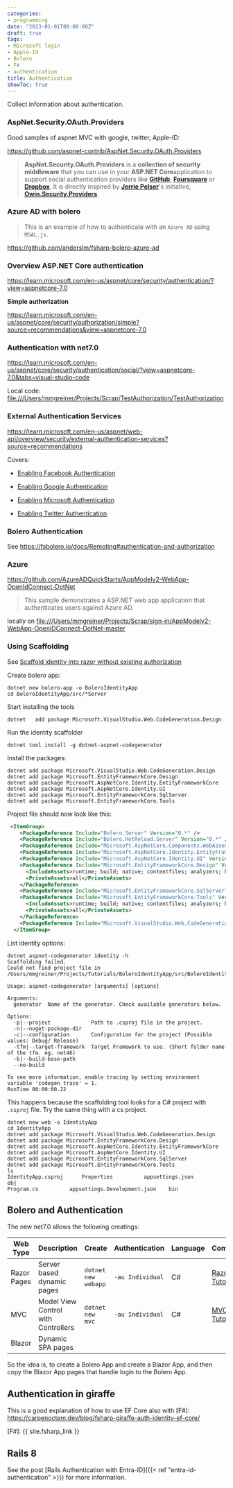 ```yaml
---
categories:
- programming
date: "2023-01-01T00:00:00Z"
draft: true
tags:
- Microsoft login
- Apple-Id
- Bolero
- F#
- authentication
title: Authentication
showToc: true
---
```



Collect information about authentication.

### AspNet.Security.OAuth.Providers

Good samples of aspnet MVC with google, twitter, Apple-ID:

<https://github.com/aspnet-contrib/AspNet.Security.OAuth.Providers>

> **AspNet.Security.OAuth.Providers** is a **collection of security middleware** that you can use in your **ASP.NET Core**application to support social authentication providers like **[GitHub](https://github.com/)**, **[Foursquare](https://foursquare.com/)** or **[Dropbox](https://www.dropbox.com/)**. It is directly inspired by **[Jerrie Pelser](https://github.com/jerriep)**'s initiative, **[Owin.Security.Providers](https://github.com/RockstarLabs/OwinOAuthProviders)**.


### Azure AD with bolero

> This is an example of how to authenticate with an `Azure AD` using `MSAL.js`.

<https://github.com/anderslm/fsharp-bolero-azure-ad>

### Overview ASP.NET Core authentication

<https://learn.microsoft.com/en-us/aspnet/core/security/authentication/?view=aspnetcore-7.0>

**Simple authorization**

<https://learn.microsoft.com/en-us/aspnet/core/security/authorization/simple?source=recommendations&view=aspnetcore-7.0>

### Authentication with net7.0

<https://learn.microsoft.com/en-us/aspnet/core/security/authentication/social/?view=aspnetcore-7.0&tabs=visual-studio-code>

Local code: <file:///Users/mmgreiner/Projects/Scrap/TestAuthorization/TestAuthorization>

### External Authentication Services

<https://learn.microsoft.com/en-us/aspnet/web-api/overview/security/external-authentication-services?source=recommendations>

Covers: 
* [Enabling Facebook Authentication](https://learn.microsoft.com/en-us/aspnet/web-api/overview/security/external-authentication-services?source=recommendations#FACEBOOK)
    
* [Enabling Google Authentication](https://learn.microsoft.com/en-us/aspnet/web-api/overview/security/external-authentication-services?source=recommendations#GOOGLE)
    
* [Enabling Microsoft Authentication](https://learn.microsoft.com/en-us/aspnet/web-api/overview/security/external-authentication-services?source=recommendations#MICROSOFT)
    
* [Enabling Twitter Authentication](https://learn.microsoft.com/en-us/aspnet/web-api/overview/security/external-authentication-services?source=recommendations#TWITTER)

### Bolero Authentication

See <https://fsbolero.io/docs/Remoting#authentication-and-authorization>


### Azure

https://github.com/AzureADQuickStarts/AppModelv2-WebApp-OpenIdConnect-DotNet

> This sample demonstrates a ASP.NET web app application that authenticates users against Azure AD.

locally on <file:///Users/mmgreiner/Projects/Scrap/sign-in/AppModelv2-WebApp-OpenIDConnect-DotNet-master>

### Using Scaffolding

See [Scaffold identity into razor without existing authorization](https://learn.microsoft.com/en-us/aspnet/core/security/authentication/scaffold-identity?view=aspnetcore-7.0&tabs=netcore-cli#scaffold-identity-into-a-razor-project-without-existing-authorization)

Create bolero app:

    dotnet new bolero-app -o BoleroIdentityApp
    cd BoleroIdentityApp/src/*Server

Start installing the tools

    dotnet   add package Microsoft.VisualStudio.Web.CodeGeneration.Design
    
Run the identity scaffolder

    dotnet tool install -g dotnet-aspnet-codegenerator
        
Install the packages:

~~~ 
dotnet add package Microsoft.VisualStudio.Web.CodeGeneration.Design
dotnet add package Microsoft.EntityFrameworkCore.Design
dotnet add package Microsoft.AspNetCore.Identity.EntityFrameworkCore
dotnet add package Microsoft.AspNetCore.Identity.UI
dotnet add package Microsoft.EntityFrameworkCore.SqlServer
dotnet add package Microsoft.EntityFrameworkCore.Tools
~~~

Project file should now look like this:

~~~xml
 <ItemGroup>
    <PackageReference Include="Bolero.Server" Version="0.*" />
    <PackageReference Include="Bolero.HotReload.Server" Version="0.*" />
    <PackageReference Include="Microsoft.AspNetCore.Components.WebAssembly.Server" Version="7.0.*" />
    <PackageReference Include="Microsoft.AspNetCore.Identity.EntityFrameworkCore" Version="7.0.4" />
    <PackageReference Include="Microsoft.AspNetCore.Identity.UI" Version="7.0.4" />
    <PackageReference Include="Microsoft.EntityFrameworkCore.Design" Version="7.0.4">
      <IncludeAssets>runtime; build; native; contentfiles; analyzers; buildtransitive</IncludeAssets>
      <PrivateAssets>all</PrivateAssets>
    </PackageReference>
    <PackageReference Include="Microsoft.EntityFrameworkCore.SqlServer" Version="7.0.4" />
    <PackageReference Include="Microsoft.EntityFrameworkCore.Tools" Version="7.0.4">
      <IncludeAssets>runtime; build; native; contentfiles; analyzers; buildtransitive</IncludeAssets>
      <PrivateAssets>all</PrivateAssets>
    </PackageReference>
    <PackageReference Include="Microsoft.VisualStudio.Web.CodeGeneration.Design" Version="7.0.5" />
  </ItemGroup>  
~~~

    
List identity options:

~~~
dotnet aspnet-codegenerator identity -h
Scaffolding failed.
Could not find project file in /Users/mmgreiner/Projects/Tutorials/BoleroIdentityApp/src/BoleroIdentityApp.Server

Usage: aspnet-codegenerator [arguments] [options]

Arguments:
  generator  Name of the generator. Check available generators below.

Options:
  -p|--project             Path to .csproj file in the project.
  -n|--nuget-package-dir   
  -c|--configuration       Configuration for the project (Possible values: Debug/ Release)
  -tfm|--target-framework  Target Framework to use. (Short folder name of the tfm. eg. net46)
  -b|--build-base-path     
  --no-build               

To see more information, enable tracing by setting environment variable 'codegen_trace' = 1.
RunTime 00:00:00.22
~~~

This happens because the scaffolding tool looks for a C# project with `.csproj` file.
Try the same thing with a cs project.

    dotnet new web -o IdentityApp
    cd IdentityApp
    dotnet add package Microsoft.VisualStudio.Web.CodeGeneration.Design
    dotnet add package Microsoft.EntityFrameworkCore.Design
    dotnet add package Microsoft.AspNetCore.Identity.EntityFrameworkCore
    dotnet add package Microsoft.AspNetCore.Identity.UI
    dotnet add package Microsoft.EntityFrameworkCore.SqlServer
    dotnet add package Microsoft.EntityFrameworkCore.Tools
    ls                                                                 
    IdentityApp.csproj		Properties			appsettings.json		obj
    Program.cs			appsettings.Development.json	bin

## Bolero and Authentication

The new net7.0 allows the following creatings:

| Web Type    | Description                         | Create              | Authentication    | Language | Comment          |
|-------------|-------------------------------------|---------------------|-------------------|----------|------------------|
| Razor Pages | Server based dynamic pages          | `dotnet new webapp` | `-au Individual`  | C#       | [Razor Tutorial] |
| MVC         | Model View Control with Controllers | `dotnet new mvc`    | `-au Individual`  | C#       | [MVC Tutorial]   |
| Blazor      | Dynamic SPA pages                   |                     |                   |          |                  |

So the idea is, to create a Bolero App and create a Blazor App, and then copy the Blazor App pages that handle login to the Bolero App.

## Authentication in giraffe

This is a good explanation of how to use EF Core also with [F#]: 
<https://carpenoctem.dev/blog/fsharp-giraffe-auth-identity-ef-core/>


[Razor Tutorial]: https://learn.microsoft.com/en-us/aspnet/core/tutorials/razor-pages/razor-pages-start?view=aspnetcore-7.0&tabs=visual-studio-code
[MVC Tutorial]: https://learn.microsoft.com/en-us/aspnet/core/tutorials/first-mvc-app/start-mvc?view=aspnetcore-7.0&tabs=visual-studio

[F#]: {{ site.fsharp_link }}

[Blazor Tutorial]: https://dotnet.microsoft.com/en-us/learn/aspnet/blazor-tutorial/intro


## Rails 8

See the post [Rails Authentication with Entra-ID]({{< ref "entra-id-authentication" >}}) for more information.
